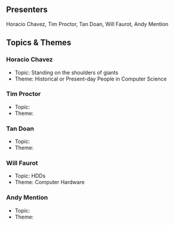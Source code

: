 ## Presenters

Horacio Chavez, Tim Proctor, Tan Doan, Will Faurot, Andy Mention

## Topics & Themes

### Horacio Chavez

* Topic: Standing on the shoulders of giants
* Theme: Historical or Present-day People in Computer Science

### Tim Proctor

* Topic:
* Theme:

### Tan Doan

* Topic:
* Theme:

### Will Faurot

* Topic: HDDs
* Theme: Computer Hardware 

### Andy Mention

* Topic:
* Theme:

